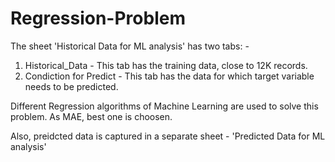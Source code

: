# Regression-Problem

The sheet 'Historical Data for ML analysis' has two tabs: -
1. Historical_Data - This tab has the training data, close to 12K records. 
2. Condiction for Predict - This tab has the data for which target variable needs to be predicted.

Different Regression algorithms of Machine Learning are used to solve this problem. As MAE, best one is choosen.

Also, preidcted data is captured in a separate sheet - 'Predicted Data for ML analysis'
